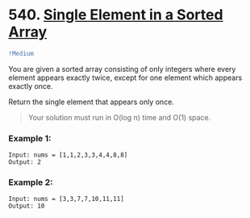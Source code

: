 # 540. [Single Element in a Sorted Array](https://leetcode.com/problems/single-element-in-a-sorted-array/description/)
```diff
!Medium
```
You are given a sorted array consisting of only integers where every element appears exactly twice, except for one element which appears exactly once.

Return the single element that appears only once.

> Your solution must run in O(log n) time and O(1) space.

### Example 1:
```
Input: nums = [1,1,2,3,3,4,4,8,8]
Output: 2
```
### Example 2:
```
Input: nums = [3,3,7,7,10,11,11]
Output: 10
```
